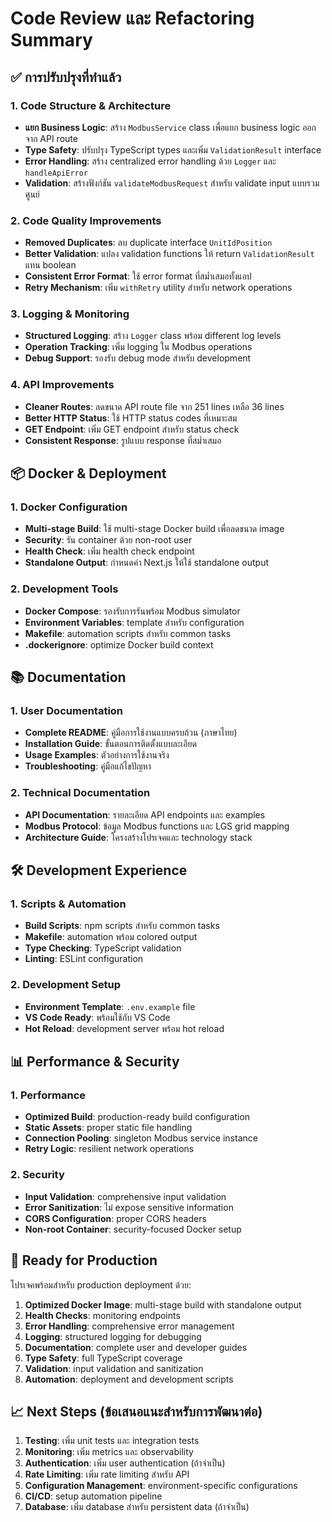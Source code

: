 # Code Review และ Refactoring Summary

## ✅ การปรับปรุงที่ทำแล้ว

### 1. Code Structure & Architecture
- **แยก Business Logic**: สร้าง `ModbusService` class เพื่อแยก business logic ออกจาก API route
- **Type Safety**: ปรับปรุง TypeScript types และเพิ่ม `ValidationResult` interface
- **Error Handling**: สร้าง centralized error handling ด้วย `Logger` และ `handleApiError`
- **Validation**: สร้างฟังก์ชัน `validateModbusRequest` สำหรับ validate input แบบรวมศูนย์

### 2. Code Quality Improvements
- **Removed Duplicates**: ลบ duplicate interface `UnitIdPosition`
- **Better Validation**: แปลง validation functions ให้ return `ValidationResult` แทน boolean
- **Consistent Error Format**: ใช้ error format ที่สม่ำเสมอทั้งแอป
- **Retry Mechanism**: เพิ่ม `withRetry` utility สำหรับ network operations

### 3. Logging & Monitoring
- **Structured Logging**: สร้าง `Logger` class พร้อม different log levels
- **Operation Tracking**: เพิ่ม logging ใน Modbus operations
- **Debug Support**: รองรับ debug mode สำหรับ development

### 4. API Improvements
- **Cleaner Routes**: ลดขนาด API route file จาก 251 lines เหลือ 36 lines
- **Better HTTP Status**: ใช้ HTTP status codes ที่เหมาะสม
- **GET Endpoint**: เพิ่ม GET endpoint สำหรับ status check
- **Consistent Response**: รูปแบบ response ที่สม่ำเสมอ

## 📦 Docker & Deployment

### 1. Docker Configuration
- **Multi-stage Build**: ใช้ multi-stage Docker build เพื่อลดขนาด image
- **Security**: รัน container ด้วย non-root user
- **Health Check**: เพิ่ม health check endpoint
- **Standalone Output**: กำหนดค่า Next.js ให้ใช้ standalone output

### 2. Development Tools
- **Docker Compose**: รองรับการรันพร้อม Modbus simulator
- **Environment Variables**: template สำหรับ configuration
- **Makefile**: automation scripts สำหรับ common tasks
- **.dockerignore**: optimize Docker build context

## 📚 Documentation

### 1. User Documentation
- **Complete README**: คู่มือการใช้งานแบบครบถ้วน (ภาษาไทย)
- **Installation Guide**: ขั้นตอนการติดตั้งแบบละเอียด
- **Usage Examples**: ตัวอย่างการใช้งานจริง
- **Troubleshooting**: คู่มือแก้ไขปัญหา

### 2. Technical Documentation
- **API Documentation**: รายละเอียด API endpoints และ examples
- **Modbus Protocol**: ข้อมูล Modbus functions และ LGS grid mapping
- **Architecture Guide**: โครงสร้างโปรเจคและ technology stack

## 🛠️ Development Experience

### 1. Scripts & Automation
- **Build Scripts**: npm scripts สำหรับ common tasks
- **Makefile**: automation พร้อม colored output
- **Type Checking**: TypeScript validation
- **Linting**: ESLint configuration

### 2. Development Setup
- **Environment Template**: `.env.example` file
- **VS Code Ready**: พร้อมใช้กับ VS Code
- **Hot Reload**: development server พร้อม hot reload

## 📊 Performance & Security

### 1. Performance
- **Optimized Build**: production-ready build configuration
- **Static Assets**: proper static file handling
- **Connection Pooling**: singleton Modbus service instance
- **Retry Logic**: resilient network operations

### 2. Security
- **Input Validation**: comprehensive input validation
- **Error Sanitization**: ไม่ expose sensitive information
- **CORS Configuration**: proper CORS headers
- **Non-root Container**: security-focused Docker setup

## 🚀 Ready for Production

โปรเจคพร้อมสำหรับ production deployment ด้วย:

1. **Optimized Docker Image**: multi-stage build with standalone output
2. **Health Checks**: monitoring endpoints
3. **Error Handling**: comprehensive error management
4. **Logging**: structured logging for debugging
5. **Documentation**: complete user and developer guides
6. **Type Safety**: full TypeScript coverage
7. **Validation**: input validation and sanitization
8. **Automation**: deployment and development scripts

## 📈 Next Steps (ข้อเสนอแนะสำหรับการพัฒนาต่อ)

1. **Testing**: เพิ่ม unit tests และ integration tests
2. **Monitoring**: เพิ่ม metrics และ observability
3. **Authentication**: เพิ่ม user authentication (ถ้าจำเป็น)
4. **Rate Limiting**: เพิ่ม rate limiting สำหรับ API
5. **Configuration Management**: environment-specific configurations
6. **CI/CD**: setup automation pipeline
7. **Database**: เพิ่ม database สำหรับ persistent data (ถ้าจำเป็น)
